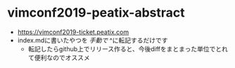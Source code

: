 # vimconf2019-peatix-abstract

* https://vimconf2019-ticket.peatix.com
* index.mdに書いたやつを *手動で* ^に転記するだけです
    * 転記したらgithub上でリリース作ると、今後diffをまとまった単位でとれて便利なのでオススメ
